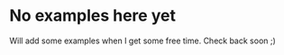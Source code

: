No examples here yet
===============================
Will add some examples when I get some free time. Check back soon ;)